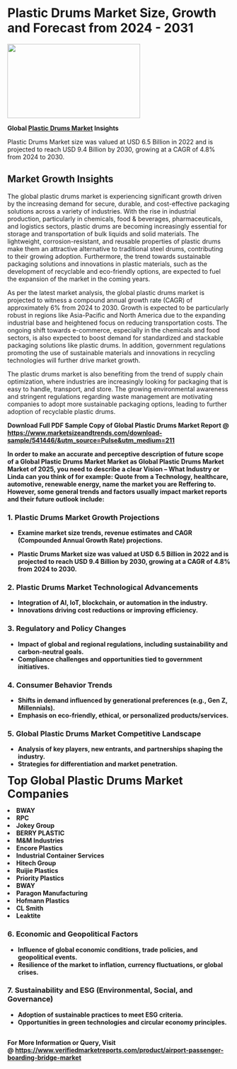 <H1>Plastic Drums Market Size, Growth and Forecast from 2024 - 2031</H1><img class="aligncenter size-medium wp-image-584254" src="https://thirdeyenews.in/wp-content/uploads/2024/09/Global-Market-Research-300x168.jpeg" alt="" width="300" height="168" /><p><strong>Global&nbsp;<a href="https://www.marketsizeandtrends.com/download-sample/541446/&amp;utm_source=Pulse&amp;utm_medium=211">Plastic Drums Market</a> Insights</strong></p><p>Plastic Drums Market size was valued at USD 6.5 Billion in 2022 and is projected to reach USD 9.4 Billion by 2030, growing at a CAGR of 4.8% from 2024 to 2030.</p><p><h2>Market Growth Insights</h2> <p>The global plastic drums market is experiencing significant growth driven by the increasing demand for secure, durable, and cost-effective packaging solutions across a variety of industries. With the rise in industrial production, particularly in chemicals, food & beverages, pharmaceuticals, and logistics sectors, plastic drums are becoming increasingly essential for storage and transportation of bulk liquids and solid materials. The lightweight, corrosion-resistant, and reusable properties of plastic drums make them an attractive alternative to traditional steel drums, contributing to their growing adoption. Furthermore, the trend towards sustainable packaging solutions and innovations in plastic materials, such as the development of recyclable and eco-friendly options, are expected to fuel the expansion of the market in the coming years.</p> <p><strong></strong></p> <p>As per the latest market analysis, the global plastic drums market is projected to witness a compound annual growth rate (CAGR) of approximately 6% from 2024 to 2030. Growth is expected to be particularly robust in regions like Asia-Pacific and North America due to the expanding industrial base and heightened focus on reducing transportation costs. The ongoing shift towards e-commerce, especially in the chemicals and food sectors, is also expected to boost demand for standardized and stackable packaging solutions like plastic drums. In addition, government regulations promoting the use of sustainable materials and innovations in recycling technologies will further drive market growth.</p> <p>The plastic drums market is also benefiting from the trend of supply chain optimization, where industries are increasingly looking for packaging that is easy to handle, transport, and store. The growing environmental awareness and stringent regulations regarding waste management are motivating companies to adopt more sustainable packaging options, leading to further adoption of recyclable plastic drums.</p> <p><strong></p><p><span class=""><strong>Download Full PDF Sample Copy of Global Plastic Drums Market Report</strong> @ <a href="https://www.marketsizeandtrends.com/download-sample/541446/&amp;utm_source=Pulse&amp;utm_medium=211" target="_blank">https://www.marketsizeandtrends.com/download-sample/541446/&amp;utm_source=Pulse&amp;utm_medium=211</a></span></p><p>In order to make an accurate and perceptive description of future scope of a Global&nbsp;Plastic Drums Market Market as Global&nbsp;Plastic Drums Market Market of 2025, you need to describe a clear Vision &ndash; What Industry or Linda can you think of for example: Quote from a Technology, healthcare, automotive, renewable energy, name the market you are Reffering to. However, some general trends and factors usually impact market reports and their future outlook include:</p><h3>1.&nbsp;<strong>Plastic Drums Market Growth Projections</strong></h3><ul><li>Examine market size trends, revenue estimates and CAGR (Compounded Annual Growth Rate) projections.</li><li><p>Plastic Drums Market size was valued at USD 6.5 Billion in 2022 and is projected to reach USD 9.4 Billion by 2030, growing at a CAGR of 4.8% from 2024 to 2030.</p></li></ul><h3>2.&nbsp;<strong>Plastic Drums Market Technological Advancements</strong></h3><ul><li>Integration of AI, IoT, blockchain, or automation in the industry.</li><li>Innovations driving cost reductions or improving efficiency.</li></ul><h3>3.&nbsp;<strong>Regulatory and Policy Changes</strong></h3><ul><li>Impact of global and regional regulations, including sustainability and carbon-neutral goals.</li><li>Compliance challenges and opportunities tied to government initiatives.</li></ul><h3>4.&nbsp;<strong>Consumer Behavior Trends</strong></h3><ul><li>Shifts in demand influenced by generational preferences (e.g., Gen Z, Millennials).</li><li>Emphasis on eco-friendly, ethical, or personalized products/services.</li></ul><h3>5.&nbsp;<strong>Global Plastic Drums Market Competitive Landscape</strong></h3><ul><li>Analysis of key players, new entrants, and partnerships shaping the industry.</li><li>Strategies for differentiation and market penetration.</li></ul><p data-pm-slice="1 1 []"><span style="color: inherit; font-family: inherit; font-size: 25px;">Top Global Plastic Drums Market Companies</span></p><div class="" data-test-id=""><p><li>BWAY</li><li> RPC</li><li> Jokey Group</li><li> BERRY PLASTIC</li><li> M&M Industries</li><li> Encore Plastics</li><li> Industrial Container Services</li><li> Hitech Group</li><li> Ruijie Plastics</li><li> Priority Plastics</li><li> BWAY</li><li> Paragon Manufacturing</li><li> Hofmann Plastics</li><li> CL Smith</li><li> Leaktite</li></p></div><h3>6.&nbsp;<strong>Economic and Geopolitical Factors</strong></h3><ul><li>Influence of global economic conditions, trade policies, and geopolitical events.</li><li>Resilience of the market to inflation, currency fluctuations, or global crises.</li></ul><h3>7.&nbsp;<strong>Sustainability and ESG (Environmental, Social, and Governance)</strong></h3><ul><li>Adoption of sustainable practices to meet ESG criteria.</li><li>Opportunities in green technologies and circular economy principles.</li></ul><h2><strong style="font-size: 14px;">For More Information or Query, Visit @&nbsp;</strong><a style="background-color: #ffffff; font-size: 14px;" href="https://www.marketsizeandtrends.com/report/plastic-drums-market/" target="_blank">https://www.verifiedmarketreports.com/product/airport-passenger-boarding-bridge-market</a></h2>
